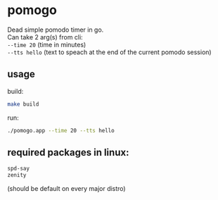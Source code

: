 # pomogo
Dead simple pomodo timer in go. \
Can take 2 arg(s) from cli: \
    ```--time 20``` (time in minutes)\
    ```--tts hello``` (text to speach at the end of the current pomodo session)

## usage
build:
```sh
make build
```
run:
```sh
./pomogo.app --time 20 --tts hello
```

## required packages in linux:
```sh
spd-say
zenity
```
(should be default on every major distro)
